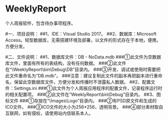 # WeeklyReport
个人周报软件，包含待办事项程序。

#一、项目说明：
##1、IDE：Visual Studio 2017。
##2、数据库：Microsoft Access。轻型数据库，无需搭建环境及部署，以文件的形式存在于本地，便携，方便分发。

#二、文件说明：
##1、数据库文件：DB - NoData.mdb
###①此文件为空数据库文件，里面有所有的表结构，没有任何数据。
###②此文件在“\WeeklyReport\bin\Debug\DB”目录内。
###③开发、调试或使用时需要把此文件重命名为“DB.mdb”。
###注意：建议复制此文件的副本再把副本进行重命名，保留此空数据库文件，方便分发和传播时不泄露私人数据。
##2、配置文件：Settings.ini
###①此文件为个人周报应用程序的配置文件，记录程序运行时的相关配置项。
###②此文件在“WeeklyReport\bin\Debug”目录内。
##3、图标文件
###①存放在“\Images\Logo”目录内。
###②有PSD原文件和生成的ICO文件。
###③ICO文件的大小为256*256，透明背景。
###④部分素材取自互联网，如有侵权，请使用站内信联系本人。
